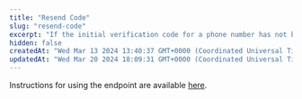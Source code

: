 ```yaml
---
title: "Resend Code"
slug: "resend-code"
excerpt: "If the initial verification code for a phone number has not been received or has expired, this API allows users to request a new verification code to be sent to the provided phone number. It is a resend mechanism to ensure users can successfully complete the phone verification process."
hidden: false
createdAt: "Wed Mar 13 2024 13:40:37 GMT+0000 (Coordinated Universal Time)"
updatedAt: "Wed Mar 20 2024 18:09:31 GMT+0000 (Coordinated Universal Time)"
---
```

Instructions for using the endpoint are available [here](https://vault-bxou.readme.io/docs/resend-code-instruction).

